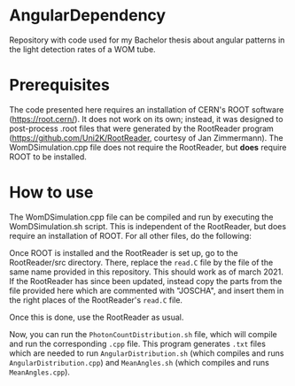 # AngularDependency
Repository with code used for my Bachelor thesis about angular patterns in the light detection rates of a WOM tube.

# Prerequisites
The code presented here requires an installation of CERN's ROOT software (https://root.cern/). It does not work on its own; instead, it was designed to post-process .root files that were generated by the RootReader program (https://github.com/Uni2K/RootReader, courtesy of Jan Zimmermann).
The WomDSimulation.cpp file does not require the RootReader, but **does** require ROOT to be installed. 

# How to use
The WomDSimulation.cpp file can be compiled and run by executing the WomDSimulation.sh script. This is independent of the RootReader, but does require an installation of ROOT. For all other files, do the following:

Once ROOT is installed and the RootReader is set up, go to the RootReader/src directory. There, replace the ```read.C``` file by the file of the same name provided in this repository. This should work as of march 2021. If the RootReader has since been updated, instead copy the parts from the file provided here which are commented with "JOSCHA", and insert them in the right places of the RootReader's ```read.C``` file.

Once this is done, use the RootReader as usual.

Now, you can run the ```PhotonCountDistribution.sh``` file, which will compile and run the corresponding ```.cpp``` file. This program generates ```.txt``` files which are needed to run ```AngularDistribution.sh``` (which compiles and runs ```AngularDistribution.cpp```) and ```MeanAngles.sh``` (which compiles and runs ```MeanAngles.cpp```).
